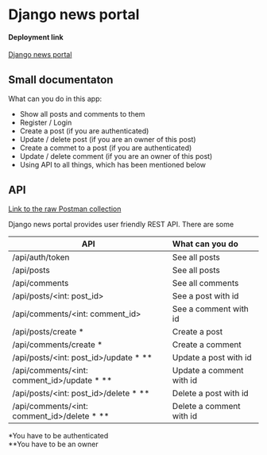 # Django news portal

#### Deployment link
[Django news portal](https://djangonewsplatform.herokuapp.com)

## Small documentaton
What can you do in this app: 
+ Show all posts and comments to them
+ Register / Login
+ Create a post (if you are authenticated) 
+ Update / delete post (if you are an owner of this post)
+ Create a commet to a post (if you are authenticated)
+ Update / delete comment (if you are an owner of this post)
+ Using API to all things, which has been mentioned below

## API
[Link to the raw Postman collection](https://www.getpostman.com/collections/cc2288f0b73ed0840d04) 


Django news portal provides user friendly REST API. There are some  

| API                                            | What can you do          |
| ---------------------------------------------- |:------------------------ |
|<url>/api/auth/token                            | See all posts            |
|<url>/api/posts                                 | See all posts            |
|<url>/api/comments                              | See all comments         |
|<url>/api/posts/<int: post_id>                  | See a post with id       |
|<url>/api/comments/<int: comment_id>            | See a comment with id    |
|<url>/api/posts/create *                        | Create a post            |
|<url>/api/comments/create *                     | Create a comment         |
|<url>/api/posts/<int: post_id>/update * **      | Update a post with id    |
|<url>/api/comments/<int: comment_id>/update * **| Update a comment with id |
|<url>/api/posts/<int: post_id>/delete * **      | Delete a post with id    |
|<url>/api/comments/<int: comment_id>/delete * **| Delete a comment with id |
 
 
 *You have to be authenticated  
 **You have to be an owner
 
 
